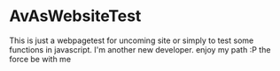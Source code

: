 # AvAsWebsiteTest
This is just a webpagetest for uncoming site or simply to test some functions in javascript.
I'm another new developer. enjoy my path :P the force be with me 
